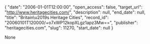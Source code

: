 {
  "date": "2006-01-01T12:00:00", 
  "open_access": false, 
  "target_url": "http://www.heritagecities.com/", 
  "description": null, 
  "end_date": null, 
  "title": "Britain\u2019s Heritage Cities", 
  "record_id": "20060101T120000/+o7xWP12kopXLgz1apz3Mw==", 
  "publisher": "heritagecities.com", 
  "slug": 11270, 
  "start_date": null
}

None